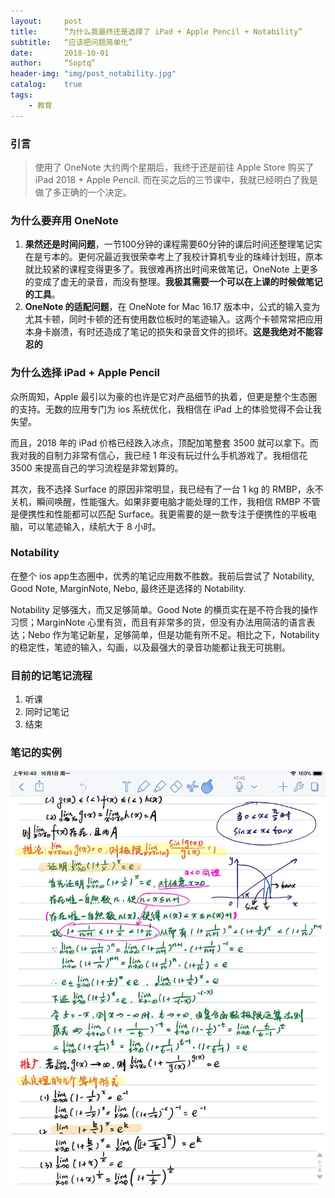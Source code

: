 ```yaml
---
layout:     post
title:      “为什么我最终还是选择了 iPad + Apple Pencil + Notability”
subtitle:   “应该把问题简单化”
date:       2018-10-01
author:     “Soptq”
header-img: "img/post_notability.jpg"
catalog:    true
tags:
    - 教育
---
```



### 引言
> 使用了 OneNote 大约两个星期后，我终于还是前往 Apple Store 购买了 iPad 2018 + Apple Pencil. 而在买之后的三节课中，我就已经明白了我是做了多正确的一个决定。

### 为什么要弃用 OneNote
1. **果然还是时间问题**，一节100分钟的课程需要60分钟的课后时间还整理笔记实在是亏本的。更何况最近我很荣幸考上了我校计算机专业的珠峰计划班，原本就比较紧的课程变得更多了。我很难再挤出时间来做笔记，OneNote 上更多的变成了虚无的录音，而没有整理。**我极其需要一个可以在上课的时候做笔记的工具**。
2. **OneNote 的适配问题**，在 OneNote for Mac 16.17 版本中，公式的输入变为尤其卡顿，同时卡顿的还有使用数位板时的笔迹输入。这两个卡顿常常把应用本身卡崩溃，有时还造成了笔记的损失和录音文件的损坏。**这是我绝对不能容忍的**


### 为什么选择 iPad + Apple Pencil

众所周知，Apple 最引以为豪的也许是它对产品细节的执着，但更是整个生态圈的支持。无数的应用专门为 ios 系统优化，我相信在 iPad 上的体验觉得不会让我失望。

而且，2018 年的 iPad 价格已经跌入冰点，顶配加笔整套 3500 就可以拿下。而我对我的自制力非常有信心，我已经 1 年没有玩过什么手机游戏了。我相信花 3500 来提高自己的学习流程是非常划算的。

其次，我不选择 Surface 的原因非常明显，我已经有了一台 1 kg 的 RMBP，永不关机，瞬间唤醒，性能强大。如果非要电脑才能处理的工作，我相信 RMBP 不管是便携性和性能都可以匹配 Surface。我更需要的是一款专注于便携性的平板电脑，可以笔迹输入，续航大于 8 小时。

### Notability 

在整个 ios app生态圈中，优秀的笔记应用数不胜数。我前后尝试了 Notability, Good Note, MarginNote, Nebo, 最终还是选择的 Notability. 

Notability 足够强大，而又足够简单。Good Note 的横页实在是不符合我的操作习惯；MarginNote 心里有货，而且有非常多的货，但没有办法用简洁的语言表达；Nebo 作为笔记新星，足够简单，但是功能有所不足。相比之下，Notability 的稳定性，笔迹的输入，勾画，以及最强大的录音功能都让我无可挑剔。

### 目前的记笔记流程
1. 听课
2. 同时记笔记
3. 结束


### 笔记的实例

![image](/img/in-post/post_notability/01.jpg)








